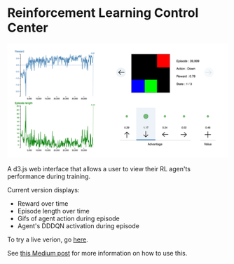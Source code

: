 # Reinforcement Learning Control Center

![RL Control Center](/image.png)

A d3.js web interface that allows a user to view their RL agen'ts performance during training.

Current version displays:
* Reward over time
* Episode length over time
* Gifs of agent action during episode
* Agent's DDDQN activation during episode


To try a live verion, go [here](http://awjuliani.github.io/Center/).

See [this Medium post](https://medium.com/p/4f27b134bb2a) for more information on how to use this.
